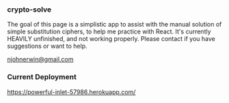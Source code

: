 ### crypto-solve

The goal of this page is a simplistic app to assist with the manual solution of simple substitution ciphers, to help me practice with React. It's currently HEAVILY unfinished, and not working properly. Please contact if you have suggestions or want to help.

njohnerwin@gmail.com

### Current Deployment

https://powerful-inlet-57986.herokuapp.com/
